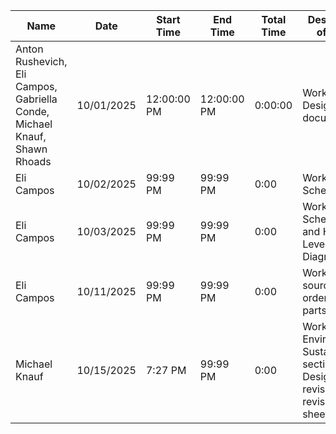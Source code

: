 Name | Date | Start Time | End Time | Total Time | Description of Work
--- | --- | --- | --- | --- | --- 
Anton Rushevich, Eli Campos, Gabriella Conde, Michael Knauf, Shawn Rhoads | 10/01/2025 | 12:00:00 PM | 12:00:00 PM | 0:00:00 | Work on Design Draft document. 
Eli Campos | 10/02/2025 | 99:99 PM | 99:99 PM | 0:00 | Work on Draft Schematic.
Eli Campos | 10/03/2025 | 99:99 PM | 99:99 PM | 0:00 | Work on Draft Schematic and High-Level System Diagram.
Eli Campos | 10/11/2025 | 99:99 PM | 99:99 PM | 0:00 | Work on sourcing and ordering parts.
Michael Knauf | 10/15/2025 | 7:27 PM | 99:99 PM | 0:00 | Work on Environmental Sustainability section for Design Plan revision, revising time sheet
